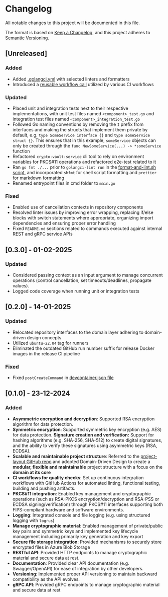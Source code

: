# Changelog

All notable changes to this project will be documented in this file.

The format is based on [Keep a Changelog](https://keepachangelog.com/en/1.0.0/),
and this project adheres to [Semantic Versioning](https://semver.org/spec/v2.0.0.html).

## [Unreleased]

### Added

- Added [.golangci.yml](./.golangci.yml) with selected linters and formatters
- Introduced a [reusable workflow call](./.github/workflows/_test.yml) utilized by various CI workflows

### Updated

- Placed unit and integration tests next to their respective implementations, with unit test files named `<component>_test.go` and integration test files named `<component>_integration_test.go`
- Followed Go naming conventions by removing the `I` prefix from interfaces and making the structs that implement them private by default, e.g. `type SomeService interface {}` and `type someService struct {}`. This ensures that in this example, `someService` objects can only be created through the `func NewSomeService(...) -> *someService` function
- Refactored `crypto-vault-service` cli tool to rely on environment variables for PKCS#11 operations and refactored e2e-test related to it
- Ran `go fmt ./...` prior to `golangci-lint run` in the [format-and-lint.sh script](./scripts/format-and-lint.sh), and incorporated `shfmt` for shell script formatting and `prettier` for markdown formatting
- Renamed entrypoint files in cmd folder to `main.go`

### Fixed

- Enabled use of cancellation contexts in repository components
- Resolved linter issues by improving error wrapping, replacing if/else blocks with switch statements where appropriate, organizing import dependencies and ensuring proper error handling
- Fixed `README.md` sections related to commands executed against internal REST and gRPC service APIs

## [0.3.0] - 01-02-2025

### Updated

- Considered passing context as an input argument to manage concurrent operations (control cancellation, set timeouts/deadlines, propagate values).
- Logged code coverage when running unit or integration tests

## [0.2.0] - 14-01-2025

### Updated

- Relocated repository interfaces to the domain layer adhering to domain-driven design concepts
- Utilized `ubuntu-22.04` tag for runners
- Eliminated the outdated GitHub run number suffix for release Docker images in the release CI pipeline

### Fixed

- Fixed `postCreateCommand` in [devcontainer.json file](./.devcontainer/devcontainer.json)

## [0.1.0] - 23-12-2024

### Added

- **Asymmetric encryption and decryption**: Supported RSA encryption algorithm for data protection.
- **Symmetric encryption**: Supported symmetric key encryption (e.g. AES) for data protection.
  **Signature creation and verification:** Support for hashing algorithms (e.g. SHA-256, SHA-512) to create digital signatures, and the ability to verify these signatures using asymmetric keys (RSA, ECDSA).
- **Scalable and maintainable project structure**: Referred to the [project-layout GitHub repo](https://github.com/golang-standards/project-layout) and adopted Domain-Driven Design to create a **modular, flexible and maintainable** project structure with a focus on the **domain at its core**
- **CI workflows for quality checks**: Set up continuous integration workflows with GitHub Actions for automated linting, functional testing, building and pushing artifacts.
- **PKCS#11 integration**: Enabled key management and cryptographic operations (such as RSA-PKCS encryption/decryption and RSA-PSS or ECDSA signing/verification) through PKCS#11 interfaces supporting both FIPS-compliant hardware and software environments.
- **Logging**: Integrated console and file logging (e.g. using structured logging with `logrus`)
- **Manage cryptographic material**: Enabled management of private/public key pairs and symmetric keys and implemented key lifecycle management including primarily key generation and key export
- **Secure file storage integration**: Provided mechanisms to securely store encrypted files in Azure Blob Storage
- **RESTful API**: Provided HTTP endpoints to manage cryptographic material and secure data at rest.
- **Documentation**: Provided clear API documentation (e.g. Swagger/OpenAPI) for ease of integration by other developers.
- **Versioning**: Implemented proper API versioning to maintain backward compatibility as the API evolves.
- **gRPC API**: Provided gRPC endpoints to manage cryptographic material and secure data at rest
